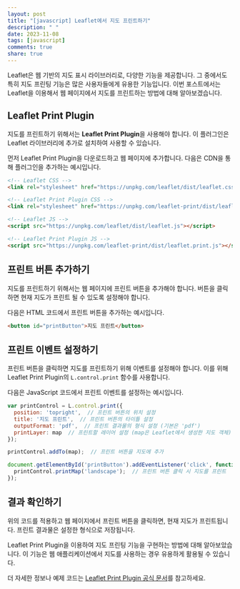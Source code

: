 ```yaml
---
layout: post
title: "[javascript] Leaflet에서 지도 프린트하기"
description: " "
date: 2023-11-08
tags: [javascript]
comments: true
share: true
---
```


Leaflet은 웹 기반의 지도 표시 라이브러리로, 다양한 기능을 제공합니다. 그 중에서도 특히 지도 프린팅 기능은 많은 사용자들에게 유용한 기능입니다. 이번 포스트에서는 Leaflet을 이용해서 웹 페이지에서 지도를 프린트하는 방법에 대해 알아보겠습니다.

## Leaflet Print Plugin

지도를 프린트하기 위해서는 **Leaflet Print Plugin**을 사용해야 합니다. 이 플러그인은 Leaflet 라이브러리에 추가로 설치하여 사용할 수 있습니다.

먼저 Leaflet Print Plugin을 다운로드하고 웹 페이지에 추가합니다. 다음은 CDN을 통해 플러그인을 추가하는 예시입니다.

```html
<!-- Leaflet CSS -->
<link rel="stylesheet" href="https://unpkg.com/leaflet/dist/leaflet.css" />

<!-- Leaflet Print Plugin CSS -->
<link rel="stylesheet" href="https://unpkg.com/leaflet-print/dist/leaflet.print.css" />

<!-- Leaflet JS -->
<script src="https://unpkg.com/leaflet/dist/leaflet.js"></script>

<!-- Leaflet Print Plugin JS -->
<script src="https://unpkg.com/leaflet-print/dist/leaflet.print.js"></script>
```

## 프린트 버튼 추가하기

지도를 프린트하기 위해서는 웹 페이지에 프린트 버튼을 추가해야 합니다. 버튼을 클릭하면 현재 지도가 프린트 될 수 있도록 설정해야 합니다.

다음은 HTML 코드에서 프린트 버튼을 추가하는 예시입니다.

```html
<button id="printButton">지도 프린트</button>
```

## 프린트 이벤트 설정하기

프린트 버튼을 클릭하면 지도를 프린트하기 위해 이벤트를 설정해야 합니다. 이를 위해 Leaflet Print Plugin의 `L.control.print` 함수를 사용합니다.

다음은 JavaScript 코드에서 프린트 이벤트를 설정하는 예시입니다.

```javascript
var printControl = L.control.print({
  position: 'topright',  // 프린트 버튼의 위치 설정
  title: '지도 프린트',  // 프린트 버튼의 타이틀 설정
  outputFormat: 'pdf',  // 프린트 결과물의 형식 설정 (기본은 'pdf')
  printLayer: map  // 프린트할 레이어 설정 (map은 Leaflet에서 생성한 지도 객체)
});

printControl.addTo(map);  // 프린트 버튼을 지도에 추가

document.getElementById('printButton').addEventListener('click', function() {
  printControl.printMap('landscape');  // 프린트 버튼 클릭 시 지도를 프린트
});
```

## 결과 확인하기

위의 코드를 적용하고 웹 페이지에서 프린트 버튼을 클릭하면, 현재 지도가 프린트됩니다. 프린트 결과물은 설정한 형식으로 저장됩니다.

Leaflet Print Plugin을 이용하여 지도 프린팅 기능을 구현하는 방법에 대해 알아보았습니다. 이 기능은 웹 애플리케이션에서 지도를 사용하는 경우 유용하게 활용될 수 있습니다.

더 자세한 정보나 예제 코드는 [Leaflet Print Plugin 공식 문서](https://github.com/bbecquet/Leaflet.Print)를 참고하세요.
```